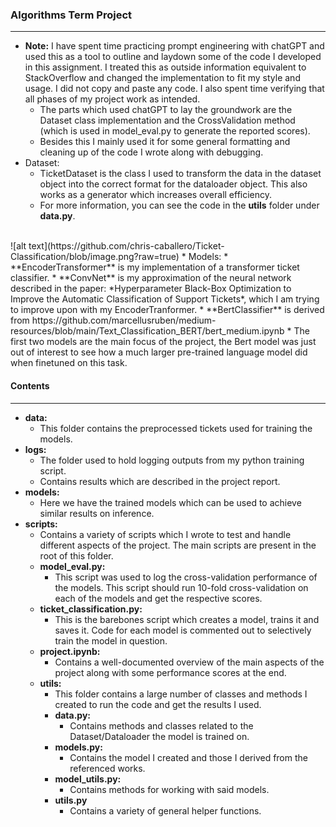 ### Algorithms Term Project
***
* **Note:** I have spent time practicing prompt engineering with chatGPT and used this as a tool to outline and laydown some of the code I developed in this assignment. I treated this as outside information equivalent to StackOverflow and changed the implementation to fit my style and usage. I did not copy and paste any code. I also spent time verifying that all phases of my project work as intended.
    * The parts which used chatGPT to lay the groundwork are the Dataset class implementation and the CrossValidation method (which is used in model_eval.py to generate the reported scores).
    * Besides this I mainly used it for some general formatting and cleaning up of the code I wrote along with debugging.
* Dataset:
    * TicketDataset is the class I used to transform the data in the dataset object into the correct format for the dataloader object. This also works as a generator which increases overall efficiency.
    * For more information, you can see the code in the **utils** folder under **data.py**.
<br>
![alt text](https://github.com/chris-caballero/Ticket-Classification/blob/image.png?raw=true)
* Models:
    * **EncoderTransformer** is my implementation of a transformer ticket classifier.
    * **ConvNet** is my approximation of the neural network described in the paper: *Hyperparameter Black-Box Optimization to Improve the Automatic Classification of Support Tickets*, which I am trying to improve upon with my EncoderTranformer.
    * **BertClassifier** is derived from https://github.com/marcellusruben/medium-resources/blob/main/Text_Classification_BERT/bert_medium.ipynb
    * The first two models are the main focus of the project, the Bert model was just out of interest to see how a much larger pre-trained language model did when finetuned on this task.

#### Contents
***
* **data:** 
    * This folder contains the preprocessed tickets used for training the models.
* **logs:**
    * The folder used to hold logging outputs from my python training script.
    * Contains results which are described in the project report. 
* **models:**
    * Here we have the trained models which can be used to achieve similar results on inference.
* **scripts:** 
    * Contains a variety of scripts which I wrote to test and handle different aspects of the project. The main scripts are present in the root of this folder. 
    * **model_eval.py:**
        * This script was used to log the cross-validation performance of the models. This script should run 10-fold cross-validation on each of the models and get the respective scores.
    * **ticket_classification.py:**
        * This is the barebones script which creates a model, trains it and saves it. Code for each model is commented out to selectively train the model in question.
    * **project.ipynb:**
        * Contains a well-documented overview of the main aspects of the project along with some performance scores at the end.
    * **utils:**
        * This folder contains a large number of classes and methods I created to run the code and get the results I used. 
        * **data.py:**
            * Contains methods and classes related to the Dataset/Dataloader the model is trained on.
        * **models.py:**
            * Contains the model I created and those I derived from the referenced works.
        * **model_utils.py:**
            * Contains methods for working with said models.
        * **utils.py**
            * Contains a variety of general helper functions.


